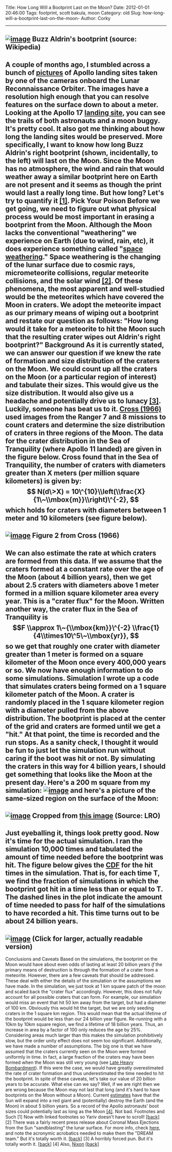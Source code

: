 Title: How Long Will a Bootprint Last on the Moon?
Date: 2012-01-01 20:46:00
Tags: footprint, scott bakula, moon
Category: old
Slug: how-long-will-a-bootprint-last-on-the-moon-
Author: Corky


  -------------------------------------------------------------------------------------------------------------------------------------------------------------------------------------------------------------------
  [![image](http://3.bp.blogspot.com/-gEyp9bylwcQ/Tv5v7PlugjI/AAAAAAAAARU/OnVdFTPRGkI/s320/bootprint_buzz.jpg)](http://3.bp.blogspot.com/-gEyp9bylwcQ/Tv5v7PlugjI/AAAAAAAAARU/OnVdFTPRGkI/s1600/bootprint_buzz.jpg)
  Buzz Aldrin's bootprint (source: Wikipedia)
  -------------------------------------------------------------------------------------------------------------------------------------------------------------------------------------------------------------------

A couple of months ago, I stumbled across a bunch of
[pictures](http://www.nasa.gov/mission_pages/apollo/revisited/index.html)
of Apollo landing sites taken by one of the cameras onboard the Lunar
Reconnaissance Orbiter. The images have a resolution high enough that
you can resolve features on the surface down to about a meter. Looking
at the Apollo 17 [landing
site](http://www.nasa.gov/images/content/584392main_M168000580LR_ap17_area.jpg),
you can see the trails of both astronauts and a moon buggy. It's pretty
cool. It also got me thinking about how long the landing sites would be
preserved. More specifically, I want to know how long Buzz Aldrin's
right bootprint (shown, incidentally, to the left) will last on the
Moon. Since the Moon has no atmosphere, the wind and rain that would
weather away a similar bootprint here on Earth are not present and it
seems as though the print would last a really long time. But how long?
Let's try to quantify it [[1]](#footnote-yariv)[](). Pick Your Poison
Before we get going, we need to figure out what physical process would
be most important in erasing a bootprint from the Moon. Although the
Moon lacks the conventional "weathering" we experience on Earth (due to
wind, rain, etc), it does experience something called "[space
weathering](http://en.wikipedia.org/wiki/Space_weathering)." Space
weathering is the changing of the lunar surface due to cosmic rays,
micrometeorite collisions, regular meteorite collisions, and the solar
wind [[2]](#footnote-wind)[](). Of these phenomena, the most apparent
and well-studied would be the meteorites which have covered the Moon in
craters. We adopt the meteorite impact as our primary means of wiping
out a bootprint and restate our question as follows: "How long would it
take for a meteorite to hit the Moon such that the resulting crater
wipes out Aldrin's right bootprint?" Background As it is currently
stated, we can answer our question if we knew the rate of formation and
size distribution of the craters on the Moon. We could count up all the
craters on the Moon (or a particular region of interest) and tabulate
their sizes. This would give us the size distribution. It would also
give us a headache and potentially drive us to lunacy
[[3]](#footnote-forced)[](). Luckily, someone has beat us to it. [Cross
(1966)](http://adsabs.harvard.edu/abs/1966MNRAS.134..245C) used images
from the Ranger 7 and 8 missions to count craters and determine the size
distribution of craters in three regions of the Moon. The data for the
crater distribution in the Sea of Tranquility (where Apollo 11 landed)
are given in the figure below. Cross found that in the Sea of
Tranquility, the number of craters with diameters greater than X meters
(per million square kilometers) is given by: $$ N(d\>X) =
10\^{10}\\left(\\frac{X}{1\~\\mbox{m}}\\right)\^{-2}, $$ which holds for
craters with diameters between 1 meter and 10 kilometers (see figure
below).
  -----------------------------------------------------------------------------------------------------------------------------------------------------------------------------------------------
  [![image](http://3.bp.blogspot.com/-kHxcn_PTd5o/TwDg3XGAcqI/AAAAAAAAARg/jl-kb22JD-Y/s400/fig2.png)](http://3.bp.blogspot.com/-kHxcn_PTd5o/TwDg3XGAcqI/AAAAAAAAARg/jl-kb22JD-Y/s1600/fig2.png)
  Figure 2 from Cross (1966)
  -----------------------------------------------------------------------------------------------------------------------------------------------------------------------------------------------

We can also estimate the rate at which craters are formed from this
data. If we assume that the craters formed at a constant rate over the
age of the Moon (about 4 billion years), then we get about 2.5 craters
with diameters above 1 meter formed in a million square kilometer area
every year. This is a "crater flux" for the Moon. Written another way,
the crater flux in the Sea of Tranquility is $$F \\approx
1\~{\\mbox{km}}\^{-2} \\frac{1}{4\\times10\^5\~\\mbox{yr}}, $$ so we get
that roughly one crater with diameter greater than 1 meter is formed on
a square kilometer of the Moon once every 400,000 years or so. We now
have enough information to do some simulations. Simulation I wrote up a
code that simulates craters being formed on a 1 square kilometer patch
of the Moon. A crater is randomly placed in the 1 square kilometer
region with a diameter pulled from the above distribution. The bootprint
is placed at the center of the grid and craters are formed until we get
a "hit." At that point, the time is recorded and the run stops. As a
sanity check, I thought it would be fun to just let the simulation run
without caring if the boot was hit or not. By simulating the craters in
this way for 4 billion years, I should get something that looks like the
Moon at the present day. Here's a 200 m square from my simulation:
[![image](http://3.bp.blogspot.com/-DoFPG23CGwg/TwDqo-7GoQI/AAAAAAAAARs/QJW3RxeXFWI/s400/mymoon_wticks.png)](http://3.bp.blogspot.com/-DoFPG23CGwg/TwDqo-7GoQI/AAAAAAAAARs/QJW3RxeXFWI/s1600/mymoon_wticks.png)
and here's a picture of the same-sized region on the surface of the
Moon:
  -------------------------------------------------------------------------------------------------------------------------------------------------------------------------------------------------------------------
  [![image](http://3.bp.blogspot.com/-qWW5dU-aEN8/TwDrDLPy93I/AAAAAAAAAR4/XGOywC79NFU/s320/200metersquare.jpg)](http://3.bp.blogspot.com/-qWW5dU-aEN8/TwDrDLPy93I/AAAAAAAAAR4/XGOywC79NFU/s1600/200metersquare.jpg)
  Cropped from [this image](http://www.nasa.gov/images/content/584398main_M168353795RE_25cm_AP12_area.jpg) (Source: LRO)
  -------------------------------------------------------------------------------------------------------------------------------------------------------------------------------------------------------------------

Just eyeballing it, things look pretty good. Now it's time for the
actual simulation. I ran the simulation 10,000 times and tabulated the
amount of time needed before the bootprint was hit. The figure below
gives the
[CDF](http://en.wikipedia.org/wiki/Cumulative_distribution_function) for
the hit times in the simulation. That is, for each time T, we find the
fraction of simulations in which the bootprint got hit in a time less
than or equal to T. The dashed lines in the plot indicate the amount of
time needed to pass for half of the simulations to have recorded a hit.
This time turns out to be about 24 billion years.
  -----------------------------------------------------------------------------------------------------------------------------------------------------------------------------------------------------
  [![image](http://3.bp.blogspot.com/-L2WLnCepUiw/TwDs7X_njkI/AAAAAAAAASE/jS_-I0Eem4k/s400/hit_cdf.png)](http://3.bp.blogspot.com/-L2WLnCepUiw/TwDs7X_njkI/AAAAAAAAASE/jS_-I0Eem4k/s1600/hit_cdf.png)
  (Click for larger, actually readable version)
  -----------------------------------------------------------------------------------------------------------------------------------------------------------------------------------------------------

Conclusions and Caveats Based on the simulations, the bootprint on the
Moon would have about even odds of lasting at least 20 billion years
*if* the primary means of destruction is through the formation of a
crater from a meteorite. However, there are a few caveats that should be
addressed. These deal with either the details of the simulation or the
assumptions we have made. In the simulation, we just took at 1 km square
patch of the moon and scaled back the "crater flux" accordingly.
However, this does not fully account for all possible craters that can
form. For example, our simulation would miss an event that hit 50 km
away from the target, but had a diameter of 100 km. Obviously this would
hit the target, but we are only seeding craters in the 1 square km
region. This would mean that the actual lifetime of the bootprint would
be less than our 24 billion year figure. Re-running with a 10km by 10km
square region, we find a lifetime of 18 billion years. Thus, an increase
in area by a factor of 100 only reduces the age by 25%. Considering
areas much larger than this makes the simulation prohibitively slow, but
the order unity effect does not seem too significant. Additionally, we
have made a number of assumptions. The big one is that we have assumed
that the craters currently seen on the Moon were formed uniformly in
time. In fact, a large fraction of the craters may have been formed when
the Moon was still very young (see [Late Heavy
Bombardment](http://en.wikipedia.org/wiki/Late_Heavy_Bombardment)). If
this were the case, we would have greatly overestimated the rate of
crater formation and thus underestimated the time needed to hit the
bootprint. In spite of these caveats, let's take our value of 20 billion
years to be accurate. What else can we say? Well, if we are right then
we are wrong because the Moon may not last that long (and it's hard to
have bootprints on the Moon without a Moon). Current
[estimates](http://en.wikipedia.org/wiki/Sun#Life_cycle) have that the
Sun will expand into a red giant and (potentially) destroy the Earth
(and the Moon) in about 5 billion years. So a record of the Apollo
astronauts' boot sizes could potentially last as long as the Moon
[[4]](#footnote-nixon)[](). Not bad. Footnotes and Such
[1] Now with linked footnotes so Yariv doesn't have to scroll!
[[back]](#back-yariv)
[2] There was a fairly recent press release about Coronal Mass Ejections
from the Sun "sandblasting" the lunar surface. For more info, check
[here](http://www.nasa.gov/topics/solarsystem/features/dream-cme.html),
and note the acronymic acrobatics needed to make them the "DREAM team."
But it's totally worth it. [[back]](#back-wind)
[3] A horribly forced pun. But it's totally worth it.
[[back]](#back-forced)
[4] Also, [Nixon](http://en.wikipedia.org/wiki/Lunar_plaque)
[[back]](#back-nixon)
